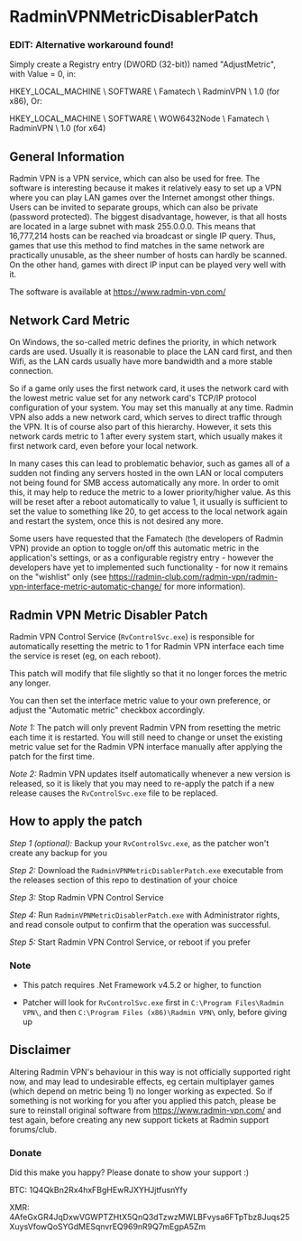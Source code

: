 # RadminVPNMetricDisablerPatch

### EDIT: Alternative workaround found!
Simply create a Registry entry (DWORD (32-bit)) named "AdjustMetric", with Value = 0, in:

HKEY_LOCAL_MACHINE \ SOFTWARE \ Famatech \ RadminVPN \ 1.0 (for x86), Or:

HKEY_LOCAL_MACHINE \ SOFTWARE \ WOW6432Node \ Famatech \ RadminVPN \ 1.0 (for x64)

## General Information
Radmin VPN is a VPN service, which can also be used for free. The software is interesting because it makes it relatively easy to set up a VPN where you can play LAN games over the Internet amongst other things. Users can be invited to separate groups, which can also be private (password protected). The biggest disadvantage, however, is that all hosts are located in a large subnet with mask 255.0.0.0. This means that 16,777,214 hosts can be reached via broadcast or single IP query. Thus, games that use this method to find matches in the same network are practically unusable, as the sheer number of hosts can hardly be scanned. On the other hand, games with direct IP input can be played very well with it.

The software is available at https://www.radmin-vpn.com/

## Network Card Metric
On Windows, the so-called metric defines the priority, in which network cards are used. Usually it is reasonable to place the LAN card first, and then Wifi, as the LAN cards usually have more bandwidth and a more stable connection.

So if a game only uses the first network card, it uses the network card with the lowest metric value set for any network card's TCP/IP protocol configuration of your system. You may set this manually at any time. Radmin VPN also adds a new network card, which serves to direct traffic through the VPN. It is of course also part of this hierarchy. However, it sets this network cards metric to 1 after every system start, which usually makes it first network card, even before your local network.

In many cases this can lead to problematic behavior, such as games all of a sudden not finding any servers hosted in the own LAN or local computers not being found for SMB access automatically any more. In order to omit this, it may help to reduce the metric to a lower priority/higher value. As this will be reset after a reboot automatically to value 1, it usually is sufficient to set the value to something like 20, to get access to the local network again and restart the system, once this is not desired any more.

Some users have requested that the Famatech (the developers of Radmin VPN) provide an option to toggle on/off this automatic metric in the application's settings, or as a configurable registry entry - however the developers have yet to implemented such functionality - for now it remains on the "wishlist" only (see https://radmin-club.com/radmin-vpn/radmin-vpn-interface-metric-automatic-change/ for more information).

## Radmin VPN Metric Disabler Patch
Radmin VPN Control Service (`RvControlSvc.exe`)  is responsible for automatically resetting the metric to 1 for Radmin VPN interface each time the service is reset (eg, on each reboot).

This patch will modify that file slightly so that it no longer forces the metric any longer.

You can then set the interface metric value to your own preference, or adjust the "Automatic metric" checkbox accordingly.

*Note 1:* The patch will only prevent Radmin VPN from resetting the metric each time it is restarted. You will still need to change or unset the existing metric value set for the Radmin VPN interface manually after applying the patch for the first time.

*Note 2:* Radmin VPN updates itself automatically whenever a new version is released, so it is likely that you may need to re-apply the patch if a new release causes the `RvControlSvc.exe` file to be replaced.

## How to apply the patch
*Step 1 (optional):* Backup your `RvControlSvc.exe`, as the patcher won't create any backup for you

*Step 2:* Download the `RadminVPNMetricDisablerPatch.exe` executable from the releases section of this repo to destination of your choice

*Step 3:* Stop Radmin VPN Control Service

*Step 4:* Run `RadminVPNMetricDisablerPatch.exe` with Administrator rights, and read console output to confirm that the operation was successful.

*Step 5:* Start Radmin VPN Control Service, or reboot if you prefer

### Note
- This patch requires .Net Framework v4.5.2 or higher, to function

- Patcher will look for `RvControlSvc.exe` first in `C:\Program Files\Radmin VPN\`, and then `C:\Program Files (x86)\Radmin VPN\` only, before giving up

## Disclaimer
Altering Radmin VPN's behaviour in this way is not officially supported right now, and may lead to undesirable effects, eg certain multiplayer games (which depend on metric being 1) no longer working as expected. So if something is not working for you after you applied this patch, please be sure to reinstall original software from https://www.radmin-vpn.com/ and test again, before creating any new support tickets at Radmin support forums/club.

### Donate
Did this make you happy? Please donate to show your support :)

BTC: 1Q4QkBn2Rx4hxFBgHEwRJXYHJjtfusnYfy

XMR: 4AfeGxGR4JqDxwVGWPTZHtX5QnQ3dTzwzMWLBFvysa6FTpTbz8Juqs25XuysVfowQoSYGdMESqnvrEQ969nR9Q7mEgpA5Zm
